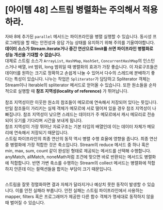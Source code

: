 # [아이템 48] 스트림 병렬화는 주의해서 적용하라.

자바 8에 추가된 `parallel` 메서드는 파이프라인을 병렬 실행할 수 있습니다. 동시성 프로그래밍을 할 때는 안전성과 응답 가능 상태를 유지하기 위해 주의를 기울여야합니다. **데이터 소스가 Stream.iterate거나 중간 연산으로 limit를 쓰면 파이프라인 병렬화로 성능 개선을 기대할 수 없습니다.** </br>
대체로 스트림 소스가 `ArrayList`, `HashMap`, `HashSet`, `ConcurrentHashMap`의 인스턴스거나 배열, int 범위, long 범위일 때 병렬화의 효과가 가장 좋습니다. 이 자료구조들은 데이터를 원하는 크기로 정확하고 손쉽게 나눌 수 있어서 다수의 스레드에 분배하기 좋다는 특성이 있습니다. 나누는 작업은 `Spliterator`가 담당하고 Spliterator 객체는 Stream이나 Iterable의 spliterator 메서드로 얻어올 수 있습니다. 또한 원소들을 순차적으로 실행할 때 **참조 지역성(locality of reference)** 가 뛰어납니다.</br></br>
참조 지역성이란 이웃한 원소의 참조들이 메모르에 연속해서 저장되어 있다는 뜻입니다. 만일 참조들이 가리키는 실제 객체가 메모르에 서로 떨어져 있을 경우 참조 지역성이 나빠집니다. 참조 지역성이 낮으면 스레드는 데이터가 주 메모르에서 캐시 메모리로 전송되어 오기를 기다리며 시간을 보내게 됩니다. </br>
참조 지역성이 가장 뛰어난 자료구조는 기본 타입의 배열인데 이는 데이터 자체가 메모리에 연속해서 저장되기 때문입니다.</br>
스트림 파이프라인의 최종 연산의 동작 역시 병렬 수행 효율에 영향을 줍니다. 최종 연산 중 병렬화에 가장 적합한 것은 축소입니다. Stream의 reduce 메서드 중 하나 혹은 min, max, sum, count 같이 완성된 형태로 제공되는 메서드를 선택해 수행합니다. anyMatch, allMatch, noneMath처럼 조건에 맞으면 바로 반환되는 메서드도 병렬화에 적합합니다. 반면 가변 축소를 수행하는 Stream의 collect 메서드는 병렬화에 적합하지 안흔데 이는 컬렉션들을 합치는 부담이 크기 때문입니다.
</br>
</br>

스트림을 잘못 정렬화하면 결과 자체가 달라지거나 예상치 못한 동작이 발생할 수 있습니다. 이를 안전 실패라 부릅니다. 안전 실패는 스트림 파이프라인에서 사용하는 mapper, filters 혹은 프로그래머가 제공한 다른 함수 객체가 명세대로 동작하지 않을 때 벌어질 수 있습니다.

 
